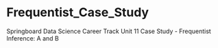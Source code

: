 # Frequentist_Case_Study
 Springboard Data Science Career Track Unit 11 Case Study - Frequentist Inference: A and B
